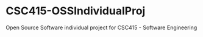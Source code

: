 # CSC415-OSSIndividualProj
Open Source Software individual project for CSC415 - Software Engineering

